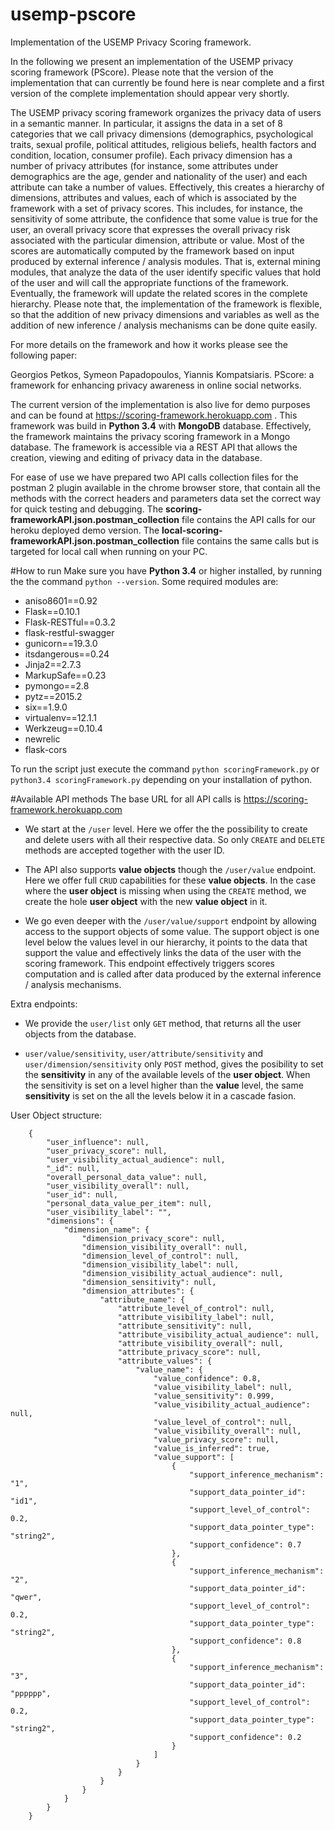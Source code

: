 # usemp-pscore
Implementation of the USEMP Privacy Scoring framework.

In the following we present an implementation of the USEMP privacy scoring framework (PScore). Please note that the version of the implementation that can currently be found here is near complete and a first version of the complete implementation should appear very shortly. 

The USEMP privacy scoring framework organizes the privacy data of users in a semantic manner. In particular, it assigns the data in a set of 8 categories that we call privacy dimensions (demographics, psychological traits, sexual profile, political attitudes, religious beliefs, health factors and condition, location, consumer profile). Each privacy dimension has a number of privacy attributes (for instance, some attributes under demographics are the age, gender and nationality of the user) and each attribute can take a number of values. Effectively, this creates a hierarchy of dimensions, attributes and values, each of which is associated by the framework with a set of privacy scores. This includes, for instance, the sensitivity of some attribute, the confidence that some value is true for the user, an overall privacy score that expresses the overall privacy risk associated with the particular dimension, attribute or value. Most of the scores are automatically computed by the framework based on input produced by external inference / analysis modules. That is, external mining modules, that analyze the data of the user identify specific values that hold of the user and will call the appropriate functions of the framework. Eventually, the framework will update the related scores in the complete hierarchy. Please note that, the implementation of the framework is flexible, so that the addition of new privacy dimensions and variables as well as the addition of new inference / analysis mechanisms can be done quite easily.


For more details on the framework and how it works please see the following paper:

Georgios Petkos, Symeon Papadopoulos, Yiannis Kompatsiaris.
PScore: a framework for enhancing privacy awareness in online social networks.

The current version of the implementation is also live for demo purposes and can be found at <https://scoring-framework.herokuapp.com> . This framework was build in **Python 3.4** with **MongoDB** database. Effectively, the framework maintains the privacy scoring framework in a Mongo database. The framework is accessible via a REST API that allows the creation, viewing and editing of privacy data in the database. 


For ease of use we have prepared two API calls collection files for the postman 2 plugin available in the chrome browser store, that contain all the methods with the correct headers and parameters data set the correct way for quick testing and debugging. The **scoring-frameworkAPI.json.postman_collection** file contains the API calls for our heroku deployed demo version. The **local-scoring-frameworkAPI.json.postman_collection** file contains the same calls but is targeted for local call when running on your PC.

#How to run
Make sure you have **Python 3.4** or higher installed, by running the the command `python --version`.
Some required modules are:

- aniso8601==0.92
- Flask==0.10.1
- Flask-RESTful==0.3.2
- flask-restful-swagger
- gunicorn==19.3.0
- itsdangerous==0.24
- Jinja2==2.7.3
- MarkupSafe==0.23
- pymongo==2.8
- pytz==2015.2
- six==1.9.0
- virtualenv==12.1.1
- Werkzeug==0.10.4
- newrelic
- flask-cors

To run the script just execute the command `python scoringFramework.py` or `python3.4 scoringFramework.py` depending on your installation of python.


#Available API methods
The base URL for all API calls is <https://scoring-framework.herokuapp.com>

- We start at the `/user` level. Here we offer the the possibility to create and delete users with all their respective data. So only `CREATE` and `DELETE` methods are accepted together with the user ID.

- The API also supports **value objects** though the `/user/value` endpoint. Here we offer full `CRUD` capabilities for these **value objects**. In the case where the **user object** is missing when using the `CREATE` method, we create the hole **user object** with the new **value object** in it.

- We go even deeper with the `/user/value/support` endpoint by allowing access to the support objects of some value. The support object is one level below the values level in our hierarchy, it points to the data that support the value and effectively links the data of the user with the scoring framework. This endpoint effectively triggers scores computation and is called after data produced by the external inference / analysis mechanisms.

Extra endpoints:

- We provide the `user/list` only `GET` method, that returns all the user objects from the database.

- `user/value/sensitivity`, `user/attribute/sensitivity` and `user/dimension/sensitivity` only `POST` method, gives the posibility to set the **sensitivity** in any of the available levels of the **user object**. When the sensitivity is set on a level higher than the **value** level, the same **sensitivity** is set on the all the levels below it in a cascade fasion.


User Object structure:


		{
			"user_influence": null,
			"user_privacy_score": null,
			"user_visibility_actual_audience": null,
			"_id": null,
			"overall_personal_data_value": null,
			"user_visibility_overall": null,
			"user_id": null,
			"personal_data_value_per_item": null,
			"user_visibility_label": "",
			"dimensions": {
				"dimension_name": {
					"dimension_privacy_score": null,
					"dimension_visibility_overall": null,
					"dimension_level_of_control": null,
					"dimension_visibility_label": null,
					"dimension_visibility_actual_audience": null,
					"dimension_sensitivity": null,
					"dimension_attributes": {
						"attribute_name": {
							"attribute_level_of_control": null,
							"attribute_visibility_label": null,
							"attribute_sensitivity": null,
							"attribute_visibility_actual_audience": null,
							"attribute_visibility_overall": null,
							"attribute_privacy_score": null,
							"attribute_values": {
								"value_name": {
									"value_confidence": 0.8,
									"value_visibility_label": null,
									"value_sensitivity": 0.999,
									"value_visibility_actual_audience": null,
									"value_level_of_control": null,
									"value_visibility_overall": null,
									"value_privacy_score": null,
									"value_is_inferred": true,
									"value_support": [
										{
											"support_inference_mechanism": "1",
											"support_data_pointer_id": "id1",
											"support_level_of_control": 0.2,
											"support_data_pointer_type": "string2",
											"support_confidence": 0.7
										},
										{
											"support_inference_mechanism": "2",
											"support_data_pointer_id": "qwer",
											"support_level_of_control": 0.2,
											"support_data_pointer_type": "string2",
											"support_confidence": 0.8
										},
										{
											"support_inference_mechanism": "3",
											"support_data_pointer_id": "pppppp",
											"support_level_of_control": 0.2,
											"support_data_pointer_type": "string2",
											"support_confidence": 0.2
										}
									]
								}
							}
						}
					}
				}
			}
		}
